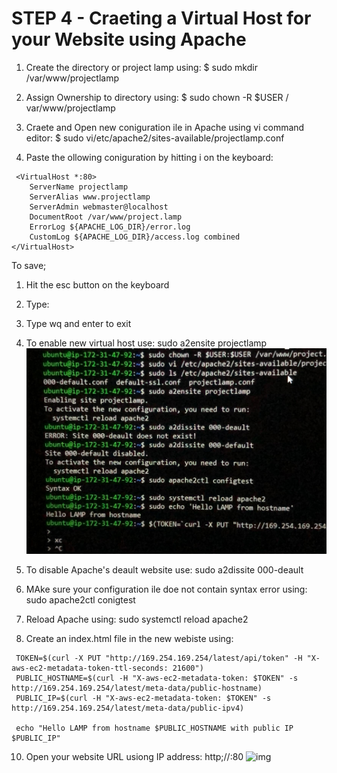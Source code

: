 # STEP 4 - Craeting a Virtual Host for your Website using Apache
1. Create the directory or project lamp using:
   $ sudo mkdir /var/www/projectlamp

2. Assign Ownership to directory using:
   $ sudo chown -R $USER / var/www/projectlamp

3. Craete and Open new coniguration ile in Apache using vi command editor:
   $ sudo vi/etc/apache2/sites-available/projectlamp.conf

4. Paste the ollowing coniguration by hitting i on the keyboard:
```
 <VirtualHost *:80>
    ServerName projectlamp
    ServerAlias www.projectlamp
    ServerAdmin webmaster@localhost
    DocumentRoot /var/www/project.lamp
    ErrorLog ${APACHE_LOG_DIR}/error.log
    CustomLog ${APACHE_LOG_DIR}/access.log combined
</VirtualHost> 
```

To save;
1. Hit the esc button on the keyboard
2. Type:
3. Type wq and enter to exit

5. To enable new virtual host use:
   sudo a2ensite projectlamp
![img](imgaes/mkdir.jpeg)

6. To disable Apache's deault website use:
   sudo a2dissite 000-deault

7. MAke sure your configuration ile doe not contain syntax error using:
   sudo apache2ctl conigtest

8. Reload Apache using:
   sudo systemctl reload apache2

9. Create an index.html file in the new webiste using:
``` 
 TOKEN=$(curl -X PUT "http://169.254.169.254/latest/api/token" -H "X-aws-ec2-metadata-token-ttl-seconds: 21600")
 PUBLIC_HOSTNAME=$(curl -H "X-aws-ec2-metadata-token: $TOKEN" -s http://169.254.169.254/latest/meta-data/public-hostname)
 PUBLIC_IP=$(curl -H "X-aws-ec2-metadata-token: $TOKEN" -s http://169.254.169.254/latest/meta-data/public-ipv4) 

 echo "Hello LAMP from hostname $PUBLIC_HOSTNAME with public IP $PUBLIC_IP" 
 ```

10. Open your website URL usiong IP address:
   http;//<Public-IP-Address>:80
![img](imgaes/final_website.jpeg)


